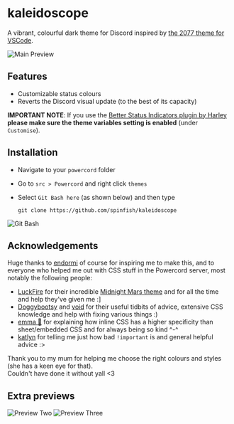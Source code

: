 # kaleidoscope
A vibrant, colourful dark theme for Discord inspired by [the 2077 theme for VSCode](https://marketplace.visualstudio.com/items?itemName=Endormi.2077-theme 'Thanks, Endormi!').

![Main Preview](https://media.discordapp.net/attachments/666510091658330123/844840411863187506/kaleidoscope_preview.png)

## Features
- Customizable status colours
- Reverts the Discord visual update (to the best of its capacity)

**IMPORTANT NOTE**: If you use the [Better Status Indicators plugin by Harley](https://github.com/griefMoDz/better-status-indicators 'really cool plogin btw') **please make sure the theme variables setting is enabled** (under `Customise`).

## Installation

- Navigate to your `powercord` folder
- Go to `src > Powercord` and right click `themes`
- Select `Git Bash here` (as shown below) and then type

    ```shell
    git clone https://github.com/spinfish/kaleidoscope
    ```

![Git Bash](https://media.discordapp.net/attachments/678012423067926539/835658793253470308/git_bash_here.png)

## Acknowledgements
Huge thanks to [endormi](https://github.com/endormi) of course for inspiring me to make this, and to everyone who helped me out with CSS stuff in the Powercord server, most notably the following people:

- [LuckFire](https://github.com/LuckFire/) for their incredible [Midnight Mars theme](https://github.com/LuckFire/midnight-mars) and for all the time and help they've given me :]
- [Doggybootsy](https://github.com/doggybootsy) and [void](https://github.com/voidfill) for their useful tidbits of advice, extensive CSS knowledge and help with fixing various things :)
- [emma 🌺](https://github.com/ghostlydilemma) for explaining how inline CSS has a higher specificity than sheet/embedded CSS and for always being so kind ^-^
- [katlyn](https://github.com/katlyn) for telling me just how bad `!important` is and general helpful advice :>

Thank you to my mum for helping me choose the right colours and styles (she has a keen eye for that).<br>
Couldn't have done it without yall <3

## Extra previews

![Preview Two](https://media.discordapp.net/attachments/666510091658330123/844842456637898772/kaleidoscope_preview_two.png)
![Preview Three](https://media.discordapp.net/attachments/666510091658330123/844846736669147147/kaleidoscope_preview_three.png)